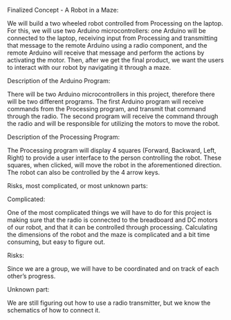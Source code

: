 
Finalized Concept - A Robot in a Maze:

We will build a two wheeled robot controlled from Processing on the laptop. For this, we will use two Arduino microcontrollers: one Arduino will be connected to the laptop, receiving input from Processing and transmitting that message to the remote Arduino using a radio component, and the remote Arduino will receive that message and perform the actions by activating the motor. Then, after we get the final product, we want the users to interact with our robot by navigating it through a maze.

Description of the Arduino Program:

There will be two Arduino microcontrollers in this project, therefore there will be two different programs. The first Arduino program will receive commands from the Processing program, and transmit that command through the radio. The second program will receive the command through the radio and will be responsible for utilizing the motors to move the robot.

Description of the Processing Program:

The Processing program will display 4 squares (Forward, Backward, Left, Right) to provide a user interface to the person controlling the robot. These squares, when clicked, will move the robot in the aforementioned direction. The robot can also be controlled by the 4 arrow keys.

Risks, most complicated, or most unknown parts:

Complicated:

One of the most complicated things we will have to do for this project is making sure that the radio is connected to the breadboard and DC motors of our robot, and that it can be controlled through processing. Calculating the dimensions of the robot and the maze is complicated and a bit time consuming, but easy to figure out.

Risks:

Since we are a group, we will have to be coordinated and on track of each other’s progress.

Unknown part:

We are still figuring out how to use a radio transmitter, but we know the schematics of how to connect it.
